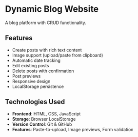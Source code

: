 # Dynamic Blog Website

A blog platform with CRUD functionality.

## Features

- Create posts with rich text content
- Image support (upload/paste from clipboard)
- Automatic date tracking
- Edit existing posts
- Delete posts with confirmation
- Post previews
- Responsive design
- LocalStorage persistence

## Technologies Used

- **Frontend**: HTML, CSS, JavaScript
- **Storage**: Browser LocalStorage
- **Version Control**: Git & GitHub
- **Features**: Paste-to-upload, Image previews, Form validation
